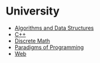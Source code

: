 # University

+ <a href="https://github.com/nothingelsematters/University/tree/master/Algorithms\ and\ Data\ Structures">Algorithms and Data Structures</a>
+ <a href="https://github.com/nothingelsematters/University/tree/master/C++">C++</a>
+ <a href="https://github.com/nothingelsematters/University/tree/master/Discrete Math">Discrete Math</a>
+ <a href="https://github.com/nothingelsematters/University/tree/master/Paradigms">Paradigms of Programming</a>
+ <a href="https://github.com/nothingelsematters/University/tree/master/Web">Web</a>
